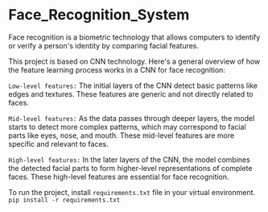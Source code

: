 # Face_Recognition_System

Face recognition is a biometric technology that allows computers to identify or verify a person's identity by comparing facial features.

This project is based on CNN technology. Here's a general overview of how the feature learning process works in a CNN for face recognition:

`Low-level features:` The initial layers of the CNN detect basic patterns like edges and textures. These features are generic and not directly related to faces.

`Mid-level features:` As the data passes through deeper layers, the model starts to detect more complex patterns, which may correspond to facial parts like eyes, nose, and mouth. These mid-level features are more specific and relevant to faces.

`High-level features:` In the later layers of the CNN, the model combines the detected facial parts to form higher-level representations of complete faces. These high-level features are essential for face recognition.

To run the project, install `requirements.txt` file in your virtual environment. `pip install -r requirements.txt`